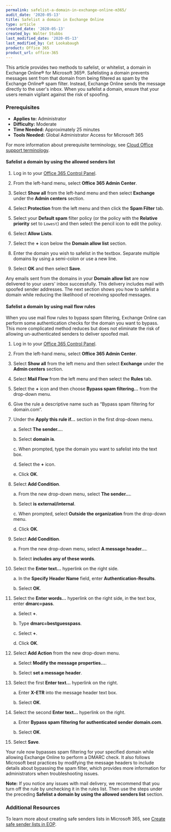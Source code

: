 ```yaml
---
permalink: safelist-a-domain-in-exchange-online-m365/
audit_date: '2020-05-13'
title: Safelist a domain in Exchange Online
type: article
created_date: '2020-05-13'
created_by: Walter Stubbs
last_modified_date: '2020-05-13'
last_modified_by: Cat Lookabaugh
product: Office 365
product_url: office-365
---
```


This article provides two methods to safelist, or whitelist, a domain in Exchange Online® for Microsoft 365®. Safelisting a domain prevents messages sent from that domain from being filtered as spam by the Exchange Online® spam filter. Instead, Exchange Online sends the message directly to the user's inbox. When you safelist a domain, ensure that your users remain vigilant against the risk of spoofing.

### Prerequisites

- **Applies to:** Administrator
- **Difficulty:** Moderate
- **Time Needed:** Approximately 25 minutes
- **Tools Needed:** Global Administrator Access for Microsoft 365

For more information about prerequisite terminology, see [Cloud Office support terminology](/how-to/cloud-office-support-terminology).

#### Safelist a domain by using the allowed senders list

1.	Log in to your [Office 365 Control Panel](https://office365.cp.rackspace.com).

2.	From the left-hand menu, select **Office 365 Admin Center**.

3.	Select **Show all** from the left-hand menu and then select **Exchange** under the **Admin centers** section.

4.	Select **Protection** from the left menu and then click the **Spam Filter** tab.

5.	Select your **Default spam** filter policy (or the policy with the **Relative priority** set to `Lowest`) and then select the pencil icon to edit the policy.

6.	Select **Allow Lists**.

7.	Select the **+** icon below the **Domain allow list** section.

8.	Enter the domain you wish to safelist in the textbox. Separate multiple domains by using a semi-colon or use a new line.

9.	Select **OK** and then select **Save**.

Any emails sent from the domains in your **Domain allow list** are now delivered to your users' inbox successfully. This delivery includes mail with spoofed sender addresses. The next section shows you how to safelist a domain while reducing the likelihood of receiving spoofed messages.

#### Safelist a domain by using mail flow rules

When you use mail flow rules to bypass spam filtering, Exchange Online can perform some authentication checks for the domain you want to bypass. This more complicated method reduces but does not eliminate the risk of allowing un-authenticated senders to deliver spoofed mail.

1.	Log in to your [Office 365 Control Panel](https://office365.cp.rackspace.com).

2.	From the left-hand menu, select **Office 365 Admin Center**.

3.	Select **Show all** from the left menu and then select **Exchange** under the **Admin centers** section.

4.	Select **Mail Flow** from the left menu and then select the **Rules** tab.

5.	Select the **+** icon and then choose **Bypass spam filtering…** from the drop-down menu.

6.	Give the rule a descriptive name such as “Bypass spam filtering for domain.com”.

7.	Under the **Apply this rule if…** section in the first drop-down menu.

    a. Select **The sender…**.
    
    b. Select **domain is**. 
    
    c. When prompted, type the domain you want to safelist into the text box.
    
    d. Select the **+** icon.
    
    e. Click **OK**.

8.	Select **Add Condition**. 

    a. From the new drop-down menu, select **The sender…**.
    
    b. Select **is external/internal**. 
    
    c. When prompted, select **Outside the organization** from the drop-down menu.
    
    d. Click **OK**.

9.	Select **Add Condition**. 

    a. From the new drop-down menu, select **A message header…**.
    
    b. Select **includes any of these words**.

10.	Select the **Enter text…** hyperlink on the right side. 

    a. In the **Specify Header Name** field, enter **Authentication-Results**. 
    
    b. Select **OK**.

11.	Select the **Enter words…** hyperlink on the right side, in the text box, enter **dmarc=pass**.

    a. Select **+**.
    
    b. Type **dmarc=bestguesspass**.
    
    c. Select **+**.
    
    d. Click **OK**.

12.	Select **Add Action** from the new drop-down menu.

    a. Select **Modify the message properties…**.
    
    b. Select **set a message header**.

13.	Select the first **Enter text…** hyperlink on the right.

    a. Enter **X-ETR** into the message header text box.
    
    b. Select **OK**.

14.	Select the second **Enter text…** hyperlink on the right.

    a. Enter **Bypass spam filtering for authenticated sender domain.com**.
    
    b. Select **OK**.

15. Select **Save**.

Your rule now bypasses spam filtering for your specified domain while allowing Exchange Online to perform a DMARC check. It also follows Microsoft best practices by modifying the message headers to include details about bypassing the spam filter, which provides more information for administrators when troubleshooting issues.

**Note:** If you notice any issues with mail delivery, we recommend that you turn off the rule by unchecking it in the rules list. Then use the steps under the preceding **Safelist a domain by using the allowed senders list** section.

### Additional Resources

To learn more about creating safe senders lists in Microsoft 365, see [Create safe sender lists in EOP](https://docs.microsoft.com/en-us/microsoft-365/security/office-365-security/create-safe-sender-lists-in-office-365?view=o365-worldwide).
